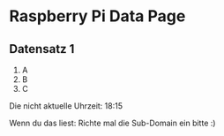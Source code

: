 
# Raspberry Pi Data Page
## Datensatz 1
1. A
2. B
3. C

Die nicht aktuelle Uhrzeit: 18:15

Wenn du das liest: Richte mal die Sub-Domain ein bitte :)
    